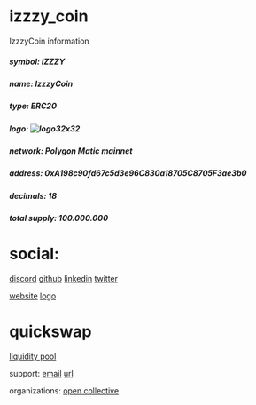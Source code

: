 # izzzy_coin
IzzzyCoin information 

##### symbol: IZZZY
##### name: IzzzyCoin
##### type: ERC20

##### logo: ![logo32x32](https://user-images.githubusercontent.com/52882128/175814022-41a6feb7-b474-47d3-bb92-6dd2c0c7e1f4.png)

##### network: Polygon Matic mainnet
##### address: 0xA198c90fd67c5d3e96C830a18705C8705F3ae3b0
##### decimals: 18
##### total supply: 100.000.000

# social: 
[discord](https://discord.gg/RMka34MTEC)
[github](https://github.com/izzzy-xyz)
[linkedin](https://www.linkedin.com/company/izzzy/)
[twitter](https://twitter.com/izzzy_xyz)

[website](https://izzzy.xyz/)
[logo](https://gateway.ipfscdn.io/ipfs/QmNQqBGZg9bAxNCgVaS9szy2NqiBva8mYmHwuEgA8pQK9B/0.png)

# quickswap
[liquidity pool](https://quickswap.exchange/#/add/ETH/0xA198c90fd67c5d3e96C830a18705C8705F3ae3b0)

support: 
[email](contact@izzzy.xyz)
[url](https://izzzy.xyz/)

organizations:
[open collective](https://opencollective.com/izzzyxyz)


